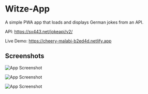 
# Witze-App

A simple PWA app that loads and displays German jokes from an API.

API: https://sv443.net/jokeapi/v2/

Live Demo: https://cheery-malabi-b2ed4d.netlify.app

## Screenshots

![App Screenshot](https://i.ibb.co/VYrKsCs/Download.png)

![App Screenshot](https://i.ibb.co/tLmhHSN/Screenshot-2.png)

![App Screenshot](https://i.ibb.co/G5XkRXK/Screenshot-3.png)

